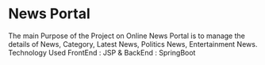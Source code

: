 # News Portal
 The main Purpose of the Project on Online News Portal is to manage the details of News, Category, Latest News, Politics News, Entertainment News.
 Technology Used FrontEnd : JSP & BackEnd : SpringBoot

